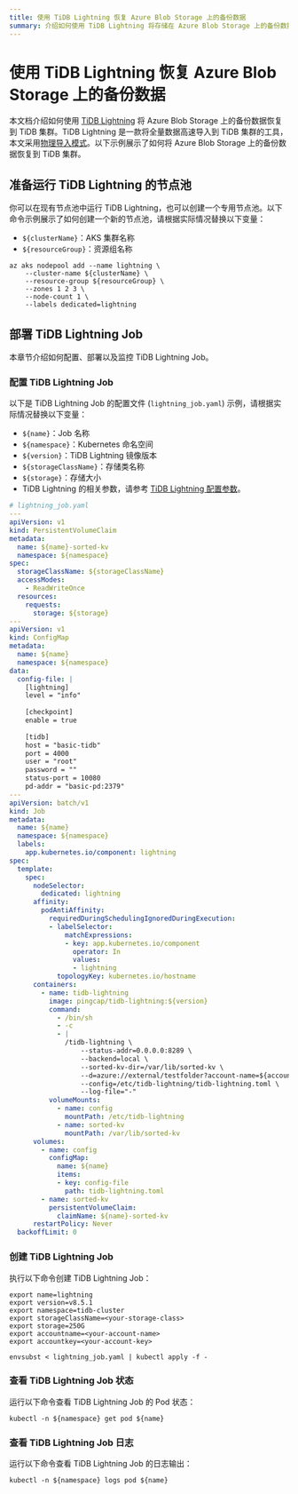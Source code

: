 ```yaml
---
title: 使用 TiDB Lightning 恢复 Azure Blob Storage 上的备份数据
summary: 介绍如何使用 TiDB Lightning 将存储在 Azure Blob Storage 上的备份数据恢复到 TiDB 集群。
---
```


# 使用 TiDB Lightning 恢复 Azure Blob Storage 上的备份数据

本文档介绍如何使用 [TiDB Lightning](https://docs.pingcap.com/zh/tidb/stable/tidb-lightning-overview/) 将 Azure Blob Storage 上的备份数据恢复到 TiDB 集群。TiDB Lightning 是一款将全量数据高速导入到 TiDB 集群的工具，本文采用[物理导入模式](https://docs.pingcap.com/zh/tidb/stable/tidb-lightning-physical-import-mode/)。以下示例展示了如何将 Azure Blob Storage 上的备份数据恢复到 TiDB 集群。

## 准备运行 TiDB Lightning 的节点池

你可以在现有节点池中运行 TiDB Lightning，也可以创建一个专用节点池。以下命令示例展示了如何创建一个新的节点池，请根据实际情况替换以下变量：

- `${clusterName}`：AKS 集群名称
- `${resourceGroup}`：资源组名称

```shell
az aks nodepool add --name lightning \
    --cluster-name ${clusterName} \
    --resource-group ${resourceGroup} \
    --zones 1 2 3 \
    --node-count 1 \
    --labels dedicated=lightning
```

## 部署 TiDB Lightning Job

本章节介绍如何配置、部署以及监控 TiDB Lightning Job。

### 配置 TiDB Lightning Job

以下是 TiDB Lightning Job 的配置文件 (`lightning_job.yaml`) 示例，请根据实际情况替换以下变量：

- `${name}`：Job 名称
- `${namespace}`：Kubernetes 命名空间
- `${version}`：TiDB Lightning 镜像版本
- `${storageClassName}`：存储类名称
- `${storage}`：存储大小
- TiDB Lightning 的相关参数，请参考 [TiDB Lightning 配置参数](https://docs.pingcap.com/zh/tidb/stable/tidb-lightning-configuration/)。

```yaml
# lightning_job.yaml
---
apiVersion: v1
kind: PersistentVolumeClaim
metadata:
  name: ${name}-sorted-kv
  namespace: ${namespace}
spec:
  storageClassName: ${storageClassName}
  accessModes:
    - ReadWriteOnce
  resources:
    requests:
      storage: ${storage}
---
apiVersion: v1
kind: ConfigMap
metadata:
  name: ${name}
  namespace: ${namespace}
data:
  config-file: |
    [lightning]
    level = "info"
    
    [checkpoint]
    enable = true
  
    [tidb]
    host = "basic-tidb"
    port = 4000
    user = "root"
    password = ""
    status-port = 10080
    pd-addr = "basic-pd:2379"
---
apiVersion: batch/v1
kind: Job
metadata:
  name: ${name}
  namespace: ${namespace}
  labels:
    app.kubernetes.io/component: lightning
spec:
  template:
    spec:
      nodeSelector:
        dedicated: lightning
      affinity:
        podAntiAffinity:
          requiredDuringSchedulingIgnoredDuringExecution:
          - labelSelector:
              matchExpressions:
              - key: app.kubernetes.io/component
                operator: In
                values:
                - lightning
            topologyKey: kubernetes.io/hostname
      containers:
        - name: tidb-lightning
          image: pingcap/tidb-lightning:${version}
          command:
            - /bin/sh
            - -c
            - |
              /tidb-lightning \
                  --status-addr=0.0.0.0:8289 \
                  --backend=local \
                  --sorted-kv-dir=/var/lib/sorted-kv \
                  --d=azure://external/testfolder?account-name=${accountname}&account-key=${accountkey} \
                  --config=/etc/tidb-lightning/tidb-lightning.toml \
                  --log-file="-"
          volumeMounts:
            - name: config
              mountPath: /etc/tidb-lightning
            - name: sorted-kv
              mountPath: /var/lib/sorted-kv
      volumes:
        - name: config
          configMap:
            name: ${name}
            items:
            - key: config-file
              path: tidb-lightning.toml
        - name: sorted-kv
          persistentVolumeClaim:
            claimName: ${name}-sorted-kv
      restartPolicy: Never
  backoffLimit: 0
```

### 创建 TiDB Lightning Job

执行以下命令创建 TiDB Lightning Job：

```shell
export name=lightning
export version=v8.5.1
export namespace=tidb-cluster
export storageClassName=<your-storage-class>
export storage=250G
export accountname=<your-account-name>
export accountkey=<your-account-key>

envsubst < lightning_job.yaml | kubectl apply -f -
```

### 查看 TiDB Lightning Job 状态

运行以下命令查看 TiDB Lightning Job 的 Pod 状态：

```shell
kubectl -n ${namespace} get pod ${name}
```

### 查看 TiDB Lightning Job 日志

运行以下命令查看 TiDB Lightning Job 的日志输出：

```shell
kubectl -n ${namespace} logs pod ${name}
```
